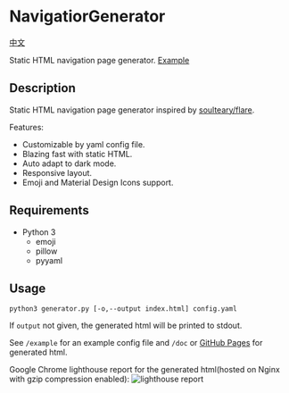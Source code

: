 # NavigatiorGenerator

[中文](README-zh.md)

Static HTML navigation page generator. [Example](https://zgblkylin.github.io/NavigatorGenerator/)

## Description

Static HTML navigation page generator inspired by [soulteary/flare](https://github.com/soulteary/docker-flare).

Features:

- Customizable by yaml config file.
- Blazing fast with static HTML.
- Auto adapt to dark mode.
- Responsive layout.
- Emoji and Material Design Icons support.

## Requirements

- Python 3
  - emoji
  - pillow
  - pyyaml

## Usage

`python3 generator.py [-o,--output index.html] config.yaml`

If `output` not given, the generated html will be printed to stdout.

See `/example` for an example config file and `/doc` or [GitHub Pages](https://zgblkylin.github.io/NavigatorGenerator/) for generated html.

Google Chrome lighthouse report for the generated html(hosted on Nginx with gzip compression enabled):
![lighthouse report](example/lighthouse.png)
